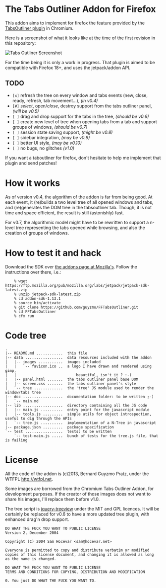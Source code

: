 The Tabs Outliner Addon for Firefox
===================================

This addon aims to implement for firefox the feature provided by
the [TabsOutliner plugin](https://chrome.google.com/webstore/detail/tabs-outliner/eggkanocgddhmamlbiijnphhppkpkmkl) in Chromium.

Here is a screenshot of what it looks like at the time of the first
revision in this repository:

![Tabs Outliner Screenshot](http://m0g.net/TabsOutliner20120216.png)

For the time being it is only a work in progress. That plugin is
aimed to be compatible with Firefox 18+, and uses the jetpack/addon
API. 

TODO
----
 * `[x]` refresh the tree on every window and tabs events (new, close, ready, refresh, 
     tab movement...), _(in v0.4)_ 
 * `[#]` _select_, open/_close_, destroy support from the tabs outliner panel, _(will be v0.5)_
 * `[ ]` drag and drop support for the tabs in the tree, _(should be v0.6)_
 * `[ ]` create new level of tree when opening tabs from a tab and support groups of windows, _(should be v0.7)_
 * `[ ]` session state saving support, _(might be v0.8)_
 * `[ ]` sidebar integration, _(may be v0.9)_
 * `[ ]` better UI style, _(may be v0.10)_
 * `[ ]` no bugs, no glitches _(v1.0)_

If you want a taboutliner for firefox, don't hesitate to help me 
implement that plugin and send patches!

How it works
============

As of version v0.4, the algorithm of the addon is far from being good.
At each event, it (re)builds a two level tree of all opened windows and tabs,
and (re)generates the DOM tree in the tabsoutliner tab.
Though, it is not time and space efficient, the result is still (astonishly) fast.

For v0.7, the algorithmic model might have to be rewritten to support a n-level
tree representing the tabs opened while browsing, and also the creation of groups
of windows.

How to test it and hack
=======================

Download the SDK over [the addons page at Mozilla's](https://addons.mozilla.org/en-US/developers/builder).
Follow the instructions over there, i.e.:

```
    % wget https://ftp.mozilla.org/pub/mozilla.org/labs/jetpack/jetpack-sdk-latest.zip
    % unzip jetpack-sdk-latest.zip
    % cd addon-sdk-1.13.1
    % source bin/activate
    % git clone https://github.com/guyzmo/FFTabsOutliner.git
    % cd FFTabsOutliner
    % cfx run
```

Code tree
=========

```
.
|-- README.md ............  this file
|-- data .................  data resources included with the addon
|   |-- images ...........  images included
|   |   `-- favicon.ico ..  a logo I have drawn and rendered using gimp, 
|   |                           beautiful, isn't it ? :-)
|   |-- panel.html .......  the tabs outliner panel base DOM
|   |-- screen.css .......  the tabs outliner panel's style
|   `-- tree .............  the 'tree' JS module used to render the window/tabs tree
|-- doc ..................  documentation folder: to be written ;-)
|   `-- main.md
|-- lib ..................  directory containing all the JS code
|   |-- main.js ..........  entry point for the javascript module
|   |-- tools.js .........  simple utils for object introspection, useful to dig through the APIs
|   `-- tree.js ..........  implementation of a N-Tree in javascript
|-- package.json .........  package specification
`-- test .................  tests: to be written
    `-- test-main.js .....  bunch of tests for the tree.js file, that is failing

```

License
=======

All the code of the addon is (c)2013, Bernard Guyzmo Pratz, under the WTFPL <http://wtfpl.net>.

Some images are borrowed from the Chromium Tabs Outliner Addon, for development purposes. If
the creator of those images does not want to share his images, I'll replace them before v1.0.

The tree script is [jquery-treeview](https://github.com/jzaefferer/jquery-treeview) under the MIT and GPL
licences. It will be certainly be replaced for v0.6 to have a more updated tree plugin, with enhanced drag'n drop support.

```
DO WHAT THE FUCK YOU WANT TO PUBLIC LICENSE 
Version 2, December 2004 

Copyright (C) 2004 Sam Hocevar <sam@hocevar.net> 

Everyone is permitted to copy and distribute verbatim or modified 
copies of this license document, and changing it is allowed as long 
as the name is changed. 

DO WHAT THE FUCK YOU WANT TO PUBLIC LICENSE 
TERMS AND CONDITIONS FOR COPYING, DISTRIBUTION AND MODIFICATION 

0. You just DO WHAT THE FUCK YOU WANT TO.
```


